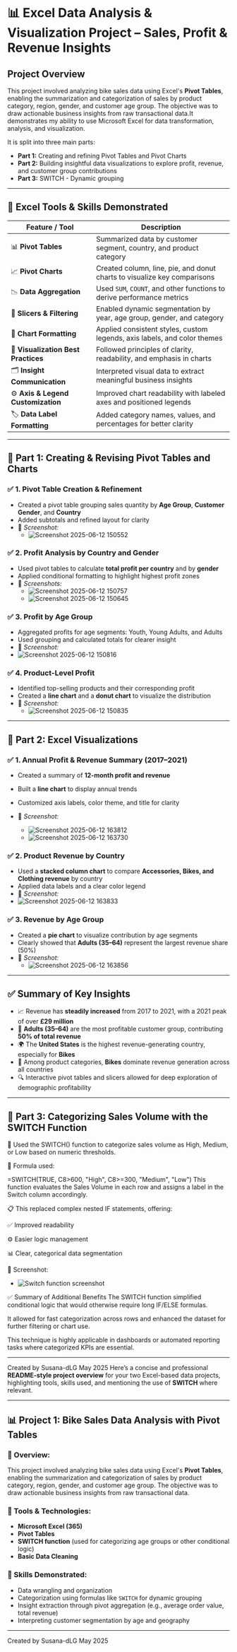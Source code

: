 # 📊 Excel Data Analysis & Visualization Project – Sales, Profit & Revenue Insights

## Project Overview
This project involved analyzing bike sales data using Excel's **Pivot Tables**, enabling the summarization and categorization of sales by product category, region, gender, and customer age group. The objective was to draw actionable business insights from raw transactional data.It demonstrates my ability to use Microsoft Excel for data transformation, analysis, and visualization. 

It is split into three main parts:

- **Part 1:** Creating and refining Pivot Tables and Pivot Charts
- **Part 2:** Building insightful data visualizations to explore profit, revenue, and customer group contributions
- **Part 3:** SWITCH - Dynamic grouping

---

## 🧰 Excel Tools & Skills Demonstrated


| Feature / Tool                      | Description                                                              |
| ----------------------------------- | ------------------------------------------------------------------------ |
| 📊 **Pivot Tables**                 | Summarized data by customer segment, country, and product category       |
| 📈 **Pivot Charts**                 | Created column, line, pie, and donut charts to visualize key comparisons |
| 📉 **Data Aggregation**             | Used `SUM`, `COUNT`, and other functions to derive performance metrics   |
| 🧠 **Slicers & Filtering**          | Enabled dynamic segmentation by year, age group, gender, and category    |
| 🎨 **Chart Formatting**             | Applied consistent styles, custom legends, axis labels, and color themes |
| 🧩 **Visualization Best Practices** | Followed principles of clarity, readability, and emphasis in charts      |
| 🗂️ **Insight Communication**       | Interpreted visual data to extract meaningful business insights          |
| ⚙️ **Axis & Legend Customization**  | Improved chart readability with labeled axes and positioned legends      |
| 🏷️ **Data Label Formatting**       | Added category names, values, and percentages for better clarity         |

---

## 📂 Part 1: Creating & Revising Pivot Tables and Charts

### ✅ 1. Pivot Table Creation & Refinement
- Created a pivot table grouping sales quantity by **Age Group**, **Customer Gender**, and **Country**
- Added subtotals and refined layout for clarity
- 📸 *Screenshot:*  
  - ![Screenshot 2025-06-12 150552](https://github.com/user-attachments/assets/6497d62f-625d-4839-8f8d-ffaa6eee2522)



### ✅ 2. Profit Analysis by Country and Gender
- Used pivot tables to calculate **total profit per country** and by **gender**
- Applied conditional formatting to highlight highest profit zones
- 📸 *Screenshots:*  
  - ![Screenshot 2025-06-12 150757](https://github.com/user-attachments/assets/5af9cb9f-bcf9-42f8-b020-7c09f33797ff)
  - ![Screenshot 2025-06-12 150645](https://github.com/user-attachments/assets/8440a870-b44b-4f58-8653-c51e3d0adfb0)



### ✅ 3. Profit by Age Group
  - Aggregated profits for age segments: Youth, Young Adults, and Adults
  - Used grouping and calculated totals for clearer insight
  - 📸 *Screenshot:*  
  - ![Screenshot 2025-06-12 150816](https://github.com/user-attachments/assets/1c6b19ed-1da7-488b-8d2f-5028278a63cf)

  

### ✅ 4. Product-Level Profit
- Identified top-selling products and their corresponding profit
- Created a **line chart** and a **donut chart** to visualize the distribution
- 📸 *Screenshot:*  
  - ![Screenshot 2025-06-12 150835](https://github.com/user-attachments/assets/e0d8e3bf-9e2d-4239-8981-840513c596b7)


---

## 📂 Part 2: Excel Visualizations

### ✅ 1. Annual Profit & Revenue Summary (2017–2021)
- Created a summary of **12-month profit and revenue**
- Built a **line chart** to display annual trends
- Customized axis labels, color theme, and title for clarity
- 📸 *Screenshot:*  
 
  - ![Screenshot 2025-06-12 163812](https://github.com/user-attachments/assets/afc106d5-3cf1-42f1-afb0-3758f7fa2089)
  - ![Screenshot 2025-06-12 163730](https://github.com/user-attachments/assets/4eb1aa7b-2426-4c04-a3a4-e34cf76fed53)


### ✅ 2. Product Revenue by Country
- Used a **stacked column chart** to compare **Accessories, Bikes, and Clothing revenue** by country
- Applied data labels and a clear color legend
- 📸 *Screenshot:*  
- ![Screenshot 2025-06-12 163833](https://github.com/user-attachments/assets/a8eea423-5293-4b71-bd02-edc58695e63d)

  

### ✅ 3. Revenue by Age Group
- Created a **pie chart** to visualize contribution by age segments
- Clearly showed that **Adults (35–64)** represent the largest revenue share (50%)
- 📸 *Screenshot:*  
  - ![Screenshot 2025-06-12 163856](https://github.com/user-attachments/assets/e66a615e-f655-4349-936d-af334c53cf0d)

---

## ✅ Summary of Key Insights

- 📈 Revenue has **steadily increased** from 2017 to 2021, with a 2021 peak of over **£29 million**
- 💼 **Adults (35–64)** are the most profitable customer group, contributing **50% of total revenue**
- 🌍 The **United States** is the highest revenue-generating country, especially for **Bikes**
- 🧢 Among product categories, **Bikes** dominate revenue generation across all countries
- 🔍 Interactive pivot tables and slicers allowed for deep exploration of demographic profitability

---
## 📂 Part 3: Categorizing Sales Volume with the SWITCH Function
🧠 Used the SWITCH() function to categorize sales volume as High, Medium, or Low based on numeric thresholds.

🧮 Formula used:

=SWITCH(TRUE, C8>600, "High", C8>=300, "Medium", "Low")
This function evaluates the Sales Volume in each row and assigns a label in the Switch column accordingly.

📋 This replaced complex nested IF statements, offering:

✅ Improved readability

⚙️ Easier logic management

📊 Clear, categorical data segmentation

📸 Screenshot:
- ![Switch function screenshot](https://github.com/user-attachments/assets/92a0c845-a5c5-4acf-9f4d-159e0beeed6b)

✅ Summary of Additional Benefits
The SWITCH function simplified conditional logic that would otherwise require long IF/ELSE formulas.

It allowed for fast categorization across rows and enhanced the dataset for further filtering or chart use.

This technique is highly applicable in dashboards or automated reporting tasks where categorized KPIs are essential.

---
Created by Susana-dLG
May 2025
Here’s a concise and professional **README-style project overview** for your two Excel-based data projects, highlighting tools, skills used, and mentioning the use of **SWITCH** where relevant.

---

## 📊 Project 1: Bike Sales Data Analysis with Pivot Tables

### 📝 Overview:

This project involved analyzing bike sales data using Excel's **Pivot Tables**, enabling the summarization and categorization of sales by product category, region, gender, and customer age group. The objective was to draw actionable business insights from raw transactional data.

### 🧰 Tools & Technologies:

* **Microsoft Excel (365)**
* **Pivot Tables**
* **SWITCH function** (used for categorizing age groups or other conditional logic)
* **Basic Data Cleaning**

### 🧠 Skills Demonstrated:

* Data wrangling and organization
* Categorization using formulas like `SWITCH` for dynamic grouping
* Insight extraction through pivot aggregation (e.g., average order value, total revenue)
* Interpreting customer segmentation by age and geography

---

Created by Susana-dLG
May 2025


